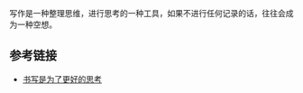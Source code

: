 写作是一种整理思维，进行思考的一种工具，如果不进行任何记录的话，往往会成为一种空想。










## 参考链接
- [书写是为了更好的思考](http://mindhacks.cn/2009/02/09/writing-is-better-thinking/)





